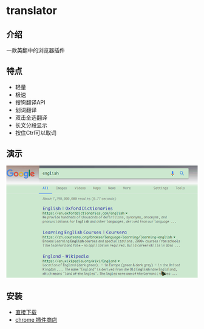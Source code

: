 # translator

## 介绍
一款英翻中的浏览器插件

## 特点
- 轻量
- 极速
- 搜狗翻译API
- 划词翻译
- 双击全选翻译
- 长文分段显示
- 按住Ctrl可以取词

## 演示
![translator](/imgs/test.gif)

## 安装
- [直接下载](https://github.com/Liy1eE/translator/releases)
- [chrome 插件商店](https://chrome.google.com/webstore/detail/%E5%85%89%E9%80%9F%E7%BF%BB%E8%AF%91/ebhiibkokgipjmidlacohkgfgbecabib)
